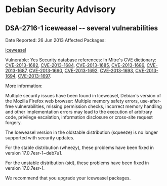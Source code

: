 
Debian Security Advisory
========================


DSA-2716-1 iceweasel -- several vulnerabilities
-----------------------------------------------



Date Reported:
26 Jun 2013
Affected Packages:

[iceweasel](https://packages.debian.org/src:iceweasel)

Vulnerable:
Yes
Security database references:
In Mitre's CVE dictionary: [CVE-2013-1682](https://security-tracker.debian.org/tracker/CVE-2013-1682), [CVE-2013-1684](https://security-tracker.debian.org/tracker/CVE-2013-1684), [CVE-2013-1685](https://security-tracker.debian.org/tracker/CVE-2013-1685), [CVE-2013-1686](https://security-tracker.debian.org/tracker/CVE-2013-1686), [CVE-2013-1687](https://security-tracker.debian.org/tracker/CVE-2013-1687), [CVE-2013-1690](https://security-tracker.debian.org/tracker/CVE-2013-1690), [CVE-2013-1692](https://security-tracker.debian.org/tracker/CVE-2013-1692), [CVE-2013-1693](https://security-tracker.debian.org/tracker/CVE-2013-1693), [CVE-2013-1694](https://security-tracker.debian.org/tracker/CVE-2013-1694), [CVE-2013-1697](https://security-tracker.debian.org/tracker/CVE-2013-1697).  

More information:

Multiple security issues have been found in Iceweasel, Debian's version
of the Mozilla Firefox web browser: Multiple memory safety errors,
use-after-free vulnerabilities, missing permission checks, incorrect
memory handling and other implementation errors may lead to the execution
of arbitrary code, privilege escalation, information disclosure or
cross-site request forgery.


The Iceweasel version in the oldstable distribution (squeeze) is no
longer supported with security updates.


For the stable distribution (wheezy), these problems have been fixed in
version 17.0.7esr-1~deb7u1.


For the unstable distribution (sid), these problems have been fixed in
version 17.0.7esr-1.


We recommend that you upgrade your iceweasel packages.





